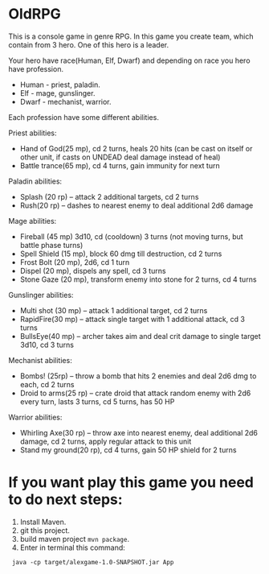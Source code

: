 # OldRPG
This is a console game in genre RPG. 
In this game you create team, which contain from 3 hero. One of this hero is a leader.

Your hero have  race(Human, Elf, Dwarf) and  depending on race 
you hero have  profession. 
* Human - priest, paladin.
* Elf - mage, gunslinger. 
* Dwarf - mechanist, warrior.

Each profession have some different abilities.

Priest abilities:
-	Hand of God(25 mp), cd 2 turns, heals 20 hits (can be cast on itself or other unit, if casts on UNDEAD deal damage 
instead of heal)
-	Battle trance(65 mp), cd 4 turns, gain immunity for next turn

Paladin abilities:

-	Splash (20 rp) – attack 2 additional targets, cd 2 turns
-	Rush(20 rp) – dashes to nearest enemy to deal additional 2d6 damage

Mage abilities:

-	Fireball (45 mp) 3d10, cd (cooldown) 3 turns (not moving turns, but battle phase turns)
-	Spell Shield (15 mp), block 60 dmg till destruction, cd 2 turns
-	Frost Bolt (20 mp), 2d6, cd 1 turn
-	Dispel (20 mp), dispels any spell, cd 3 turns 
-	 Stone Gaze (20 mp), transform enemy into stone for 2 turns, cd 4 turns

Gunslinger abilities:
-	Multi shot (30 mp) – attack 1 additional target, cd 2 turns
-	RapidFire(30 mp) – attack single target with 1 additional attack, cd 3 turns
-	BullsEye(40 mp) – archer takes aim and deal crit damage to single target 3d10, cd 3 turns

Mechanist abilities:

-	Bombs! (25rp) – throw a bomb that hits 2 enemies and deal 2d6 dmg to each, cd 2 turns
-	Droid to arms(25 rp) – crate droid that attack random enemy with 2d6 every turn, lasts 3 turns, cd 5 turns, has 
50 HP


Warrior abilities:

-	Whirling Axe(30 rp) – throw axe into nearest enemy, deal additional 2d6 damage, cd 2 turns, apply regular attack 
to this unit
-	Stand my ground(20 rp), cd 4 turns, gain 50 HP shield for 2 turns

# If you want play this game you need to do next steps:
1. Install Maven.
2. git this project.
3. build maven project ```mvn package```.
4. Enter in terminal this command:
```
 java -cp target/alexgame-1.0-SNAPSHOT.jar App
```
